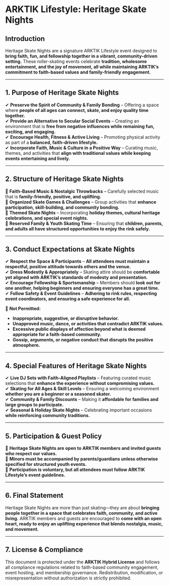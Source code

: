 # ARKTIK Lifestyle: Heritage Skate Nights  

## **Introduction**  
Heritage Skate Nights are a signature ARKTIK Lifestyle event designed to **bring faith, fun, and fellowship together in a vibrant, community-driven setting.** These roller-skating events celebrate **tradition, wholesome entertainment, and the joy of movement, all while maintaining ARKTIK’s commitment to faith-based values and family-friendly engagement.**  

---  

## **1. Purpose of Heritage Skate Nights**  

✔ **Preserve the Spirit of Community & Family Bonding** – Offering a space where **people of all ages can connect, skate, and enjoy quality time together.**  
✔ **Provide an Alternative to Secular Social Events** – Creating an environment that is **free from negative influences while remaining fun, exciting, and engaging.**  
✔ **Encourage Health, Fitness & Active Living** – Promoting physical activity as part of a **balanced, faith-driven lifestyle.**  
✔ **Incorporate Faith, Music & Culture in a Positive Way** – Curating music, themes, and activities that **align with traditional values while keeping events entertaining and lively.**  

---  

## **2. Structure of Heritage Skate Nights**  

📌 **Faith-Based Music & Nostalgic Throwbacks** – Carefully selected music that is **family-friendly, positive, and uplifting.**  
📌 **Organized Skate Games & Challenges** – Group activities that **enhance participation, skill-building, and community bonding.**  
📌 **Themed Skate Nights** – Incorporating **holiday themes, cultural heritage celebrations, and special event nights.**  
📌 **Reserved Family & Youth Skating Time** – Ensuring that **children, parents, and adults all have structured opportunities to enjoy the rink safely.**  

---  

## **3. Conduct Expectations at Skate Nights**  

✔ **Respect the Space & Participants** – **All attendees must maintain a respectful, positive attitude towards others and the venue.**  
✔ **Dress Modestly & Appropriately** – Skating attire should be **comfortable yet aligned with ARKTIK’s standards of modesty and presentation.**  
✔ **Encourage Fellowship & Sportsmanship** – Members should **look out for one another, helping beginners and ensuring everyone has a great time.**  
✔ **Follow Safety & Event Guidelines** – **Adhering to rink rules, respecting event coordinators, and ensuring a safe experience for all.**  

🚫 **Not Permitted:**  
- **Inappropriate, suggestive, or disruptive behavior.**  
- **Unapproved music, dance, or activities that contradict ARKTIK values.**  
- **Excessive public displays of affection beyond what is deemed appropriate for a faith-based community.**  
- **Gossip, arguments, or negative conduct that disrupts the positive atmosphere.**  

---  

## **4. Special Features of Heritage Skate Nights**  

✔ **Live DJ Sets with Faith-Aligned Playlists** – Featuring curated music selections that **enhance the experience without compromising values.**  
✔ **Skating for All Ages & Skill Levels** – Ensuring a welcoming environment **whether you are a beginner or a seasoned skater.**  
✔ **Community & Family Discounts** – Making it **affordable for families and large groups to participate.**  
✔ **Seasonal & Holiday Skate Nights** – Celebrating important occasions **while reinforcing community traditions.**  

---  

## **5. Participation & Guest Policy**  

📌 **Heritage Skate Nights are open to ARKTIK members and invited guests who respect our values.**  
📌 **Minors must be accompanied by parents/guardians unless otherwise specified for structured youth events.**  
📌 **Participation is voluntary, but all attendees must follow ARKTIK Lifestyle’s event guidelines.**  

---  

## **6. Final Statement**  

Heritage Skate Nights are more than just skating—they are about **bringing people together in a space that celebrates faith, community, and active living.** ARKTIK members and guests are encouraged to **come with an open heart, ready to enjoy an uplifting experience that blends nostalgia, music, and movement.**  



---  

## **7. License & Compliance**  

This document is protected under the **ARKTIK Hybrid License** and follows all compliance regulations related to faith-based community engagement, event hosting, and membership governance. Redistribution, modification, or misrepresentation without authorization is strictly prohibited.  

